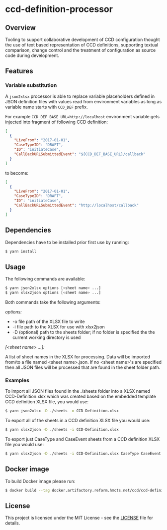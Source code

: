 # ccd-definition-processor

## Overview

Tooling to support collaborative development of CCD configuration thought the use of text based representation of CCD definitions, supporting textual comparison, change control and the treatment of configuration as source code during development.

## Features

### Variable substitution

A `json2xlsx` processor is able to replace variable placeholders defined in JSON definition files with values read from environment variables as long as variable name starts with `CCD_DEF` prefix. 
 
For example `CCD_DEF_BASE_URL=http://localhost` environment variable gets injected into fragment of following CCD definition:

```json
[
  {
    "LiveFrom": "2017-01-01",
    "CaseTypeID": "DRAFT",
    "ID": "initiateCase",
    "CallBackURLSubmittedEvent": "${CCD_DEF_BASE_URL}/callback"
  }
]
```  

to become:

```json
[
  {
    "LiveFrom": "2017-01-01",
    "CaseTypeID": "DRAFT",
    "ID": "initiateCase",
    "CallBackURLSubmittedEvent": "http://localhost/callback"
  }
]
```  

## Dependencies

Dependencies have to be installed prior first use by running:

```sh
$ yarn install
```

## Usage

The following commands are available:

```sh
$ yarn json2xlsx options [<sheet name> ...]
$ yarn xlsx2json options [<sheet name> ...]
```

Both commands take the following arguments:

_options:_

* -o    file path of the XLSX file to write
* -i    file path to the XLSX for use with xlsx2json
* -D    (optional) path to the sheets folder; if no folder is specified the the current working directory is used

_[\<sheet name\> ...]:_

A list of sheet names in the XLSX for processing. Data will be imported from/to a file named \<sheet name\>.json. If no \<sheet name\>'s are specified then all JSON files will be processed that are found in the sheet folder path.

### Examples

To import all JSON files found in the ./sheets folder into a XLSX named CCD-Definition.xlsx which was created based on the embedded template CCD definition XLSX file, you would use:

```sh
$ yarn json2xlsx -D ./sheets -o CCD-Definition.xlsx
```

To export all of the sheets in a CCD definition XLSX file you would use:

```sh
$ yarn xlsx2json -D ./sheets -i CCD-Definition.xlsx
```

To export just CaseType and CaseEvent sheets from a CCD definition XLSX file you would use:

```sh
$ yarn xlsx2json -D ./sheets -i CCD-Definition.xlsx CaseType CaseEvent
```

## Docker image

To build Docker image please run:

```bash
$ docker build --tag docker.artifactory.reform.hmcts.net/ccd/ccd-definition-processor:latest .
```

## License

This project is licensed under the MIT License - see the [LICENSE](LICENSE.md) file for details.
